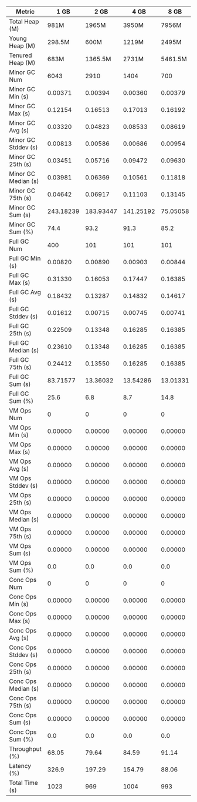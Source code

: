 | Metric | 1 GB | 2 GB | 4 GB | 8 GB |
|------|----|----|----|----|
| Total Heap (M) | 981M | 1965M | 3950M | 7956M |
| Young Heap (M) | 298.5M | 600M | 1219M | 2495M |
| Tenured Heap (M) | 683M | 1365.5M | 2731M | 5461.5M |
| Minor GC Num | 6043 | 2910 | 1404 | 700 |
| Minor GC Min (s) | 0.00371 | 0.00394 | 0.00360 | 0.00379 |
| Minor GC Max (s) | 0.12154 | 0.16513 | 0.17013 | 0.16192 |
| Minor GC Avg (s) | 0.03320 | 0.04823 | 0.08533 | 0.08619 |
| Minor GC Stddev (s) | 0.00813 | 0.00586 | 0.00686 | 0.00954 |
| Minor GC 25th (s) | 0.03451 | 0.05716 | 0.09472 | 0.09630 |
| Minor GC Median (s) | 0.03981 | 0.06369 | 0.10561 | 0.11818 |
| Minor GC 75th (s) | 0.04642 | 0.06917 | 0.11103 | 0.13145 |
| Minor GC Sum (s) | 243.18239 | 183.93447 | 141.25192 | 75.05058 |
| Minor GC Sum (%) | 74.4 | 93.2 | 91.3 | 85.2 |
| Full GC Num | 400 | 101 | 101 | 101 |
| Full GC Min (s) | 0.00820 | 0.00890 | 0.00903 | 0.00844 |
| Full GC Max (s) | 0.31330 | 0.16053 | 0.17447 | 0.16385 |
| Full GC Avg (s) | 0.18432 | 0.13287 | 0.14832 | 0.14617 |
| Full GC Stddev (s) | 0.01612 | 0.00715 | 0.00745 | 0.00741 |
| Full GC 25th (s) | 0.22509 | 0.13348 | 0.16285 | 0.16385 |
| Full GC Median (s) | 0.23610 | 0.13348 | 0.16285 | 0.16385 |
| Full GC 75th (s) | 0.24412 | 0.13550 | 0.16285 | 0.16385 |
| Full GC Sum (s) | 83.71577 | 13.36032 | 13.54286 | 13.01331 |
| Full GC Sum (%) | 25.6 | 6.8 | 8.7 | 14.8 |
| VM Ops Num | 0 | 0 | 0 | 0 |
| VM Ops Min (s) | 0.00000 | 0.00000 | 0.00000 | 0.00000 |
| VM Ops Max (s) | 0.00000 | 0.00000 | 0.00000 | 0.00000 |
| VM Ops Avg (s) | 0.00000 | 0.00000 | 0.00000 | 0.00000 |
| VM Ops Stddev (s) | 0.00000 | 0.00000 | 0.00000 | 0.00000 |
| VM Ops 25th (s) | 0.00000 | 0.00000 | 0.00000 | 0.00000 |
| VM Ops Median (s) | 0.00000 | 0.00000 | 0.00000 | 0.00000 |
| VM Ops 75th (s) | 0.00000 | 0.00000 | 0.00000 | 0.00000 |
| VM Ops Sum (s) | 0.00000 | 0.00000 | 0.00000 | 0.00000 |
| VM Ops Sum (%) | 0.0 | 0.0 | 0.0 | 0.0 |
| Conc Ops Num | 0 | 0 | 0 | 0 |
| Conc Ops Min (s) | 0.00000 | 0.00000 | 0.00000 | 0.00000 |
| Conc Ops Max (s) | 0.00000 | 0.00000 | 0.00000 | 0.00000 |
| Conc Ops Avg (s) | 0.00000 | 0.00000 | 0.00000 | 0.00000 |
| Conc Ops Stddev (s) | 0.00000 | 0.00000 | 0.00000 | 0.00000 |
| Conc Ops 25th (s) | 0.00000 | 0.00000 | 0.00000 | 0.00000 |
| Conc Ops Median (s) | 0.00000 | 0.00000 | 0.00000 | 0.00000 |
| Conc Ops 75th (s) | 0.00000 | 0.00000 | 0.00000 | 0.00000 |
| Conc Ops Sum (s) | 0.00000 | 0.00000 | 0.00000 | 0.00000 |
| Conc Ops Sum (%) | 0.0 | 0.0 | 0.0 | 0.0 |
| Throughput (%) | 68.05 | 79.64 | 84.59 | 91.14 |
| Latency (%) | 326.9 | 197.29 | 154.79 | 88.06 |
| Total Time (s) | 1023 | 969 | 1004 | 993 |
